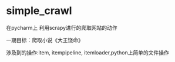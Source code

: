 # simple_crawl
在pycharm上 利用scrapy进行的爬取网站的动作

一期目标：爬取小说《大王饶命》

涉及到的操作:item, itempipeline, itemloader,python上简单的文件操作
